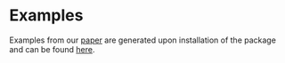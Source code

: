 # Examples

Examples from our [paper](https://arxiv.org/pdf/2205.09255.pdf) are generated upon installation of the package and can be found [here]().